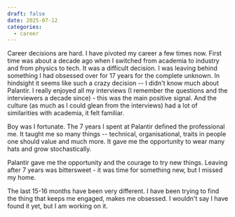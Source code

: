 ```yaml
---
draft: false
date: 2025-07-12
categories:
  - career
---
```


Career decisions are hard. I have pivoted my career a few times now. First time was about a decade ago when I switched from academia to industry and from physics to tech. 
It was a difficult decision. I was leaving behind something I had obsessed over for 17 years for the complete unknown. In hindsight it seems like such a crazy decision -- I didn't know much about Palantir. 
I really enjoyed all my interviews (I remember the questions and the interviewers a decade since) - this was the main positive signal.  And the culture (as much as I could glean from the interviews) had a lot of similarities with academia, it felt familiar.

Boy was I fortunate. The 7 years I spent at Palantir defined the professional me. It taught me so many things -- technical, organisational, traits in people one should value and much more. 
It gave me the opportunity to wear many hats and grow stochastically.

Palantir gave me the opportunity and the courage to try new things. Leaving after 7 years was bittersweet - it was time for something new, but I missed my home.

The last 15-16 months have been very different. I have been trying to find the thing that
keeps me engaged, makes me obsessed. I wouldn't say I have found it yet, but I am working
on it. 
